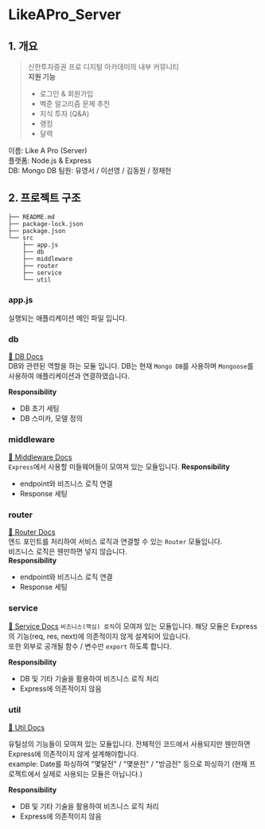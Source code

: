 # LikeAPro_Server

## 1. 개요

> 신한투자증권 프로 디지털 아카데미의 내부 커뮤니티  
> **지원 기능**
>
> -   로그인 & 회원가입
> -   벡준 알고리즘 문제 추천
> -   지식 투자 (Q&A)
> -   랭킹
> -   달력

이름: Like A Pro (Server)  
플랫폼: Node.js & Express  
DB: Mongo DB
팀원: 유영서 / 이선영 / 김동원 / 정채헌

## 2. 프로젝트 구조

```
├── README.md
├── package-lock.json
├── package.json
└── src
    ├── app.js
    ├── db
    ├── middleware
    ├── router
    ├── service
    └── util
```

### app.js

실행되는 애플리케이션 메인 파일 입니다.

### db

[📒 DB Docs](./src/db/README.md)  
DB와 관련된 역할을 하는 모듈 입니다. DB는 현재 `Mongo DB`를 사용하며 `Mongoose`를 사용하여 애플리케이션과 연결하였습니다.

**Responsibility**

-   DB 초기 세팅
-   DB 스미카, 모델 정의

### middleware

[📒 Middleware Docs](./src/middleware/README.md)  
`Express`에서 사용할 미들웨어들이 모여져 있는 모듈입니다.
**Responsibility**

-   endpoint와 비즈니스 로직 연결
-   Response 세팅

### router

[📒 Router Docs](./src/router/README.md)  
엔드 포인트를 처리하여 서비스 로직과 연결할 수 있는 `Router` 모듈입니다.  
비즈니스 로직은 웬만하면 넣지 않습니다.  
**Responsibility**

-   endpoint와 비즈니스 로직 연결
-   Response 세팅

### service

[📒 Service Docs](./src/service/README.md)
`비즈니스(핵심) 로직`이 모여져 있는 모듈입니다. 해당 모듈은 Express의 기능(req, res, next)에 의존적이지 않게 설계되어 있습니다.  
또한 외부로 공개될 함수 / 변수만 `export` 하도록 합니다.

**Responsibility**

-   DB 및 기타 기술을 활용하여 비즈니스 로직 처리
-   Express에 의존적이지 않음

### util

[📒 Util Docs](./src/util/README.md)

유틸성의 기능들이 모여져 있는 모듈입니다. 전체적인 코드에서 사용되지만 웬만하면 Express에 의존적이지 않게 설계해야합니다.  
example: Date를 파싱하여 "몇달전" / "몇분전" / "방금전" 등으로 파싱하기 (현재 프로젝트에서 실제로 사용되는 모듈은 아닙니다.)

**Responsibility**

-   DB 및 기타 기술을 활용하여 비즈니스 로직 처리
-   Express에 의존적이지 않음
